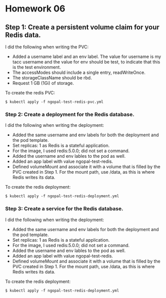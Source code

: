 # Homework 06

## Step 1: Create a persistent volume claim for your Redis data.
I did the following when writing the PVC:
- Added a username label and an env label. The value for username is my tacc username and the value for env should be test, to indicate that this is the test environment.
- The accessModes should include a single entry, readWriteOnce.
- The storageClassName should be rbd.
- Request 1 GB (1Gi) of storage.

To create the redis PVC:
```
$ kubectl apply -f ngopal-test-redis-pvc.yml
```

### Step 2: Create a deployment for the Redis database.
I did the following when writing the deployment: 
- Added the same username and env labels for both the deployment and the pod template.
- Set replicas: 1 as Redis is a stateful application.
- For the image, I used redis:5.0.0; did not set a command.
- Added the username and env lables to the pod as well.
- Added an app label with value ngopal-test-redis.
- Defined volumeMount and associate it with a volume that is filled by the PVC created in Step 1. For the mount path, use /data, as this is where Redis writes its data.

To create the redis deployment:
```
$ kubectl apply -f ngopal-test-redis-deployment.yml
```

### Step 3: Create a service for the Redis database.
I did the following when writing the deployment: 
- Added the same username and env labels for both the deployment and the pod template.
- Set replicas: 1 as Redis is a stateful application.
- For the image, I used redis:5.0.0; did not set a command.
- Added the username and env lables to the pod as well.
- Added an app label with value ngopal-test-redis.
- Defined volumeMount and associate it with a volume that is filled by the PVC created in Step 1. For the mount path, use /data, as this is where Redis writes its data.

To create the redis deployment:
```
$ kubectl apply -f ngopal-test-redis-deployment.yml
```
